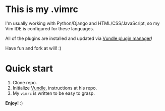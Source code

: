 # This is my .vimrc

I'm usually working with Python/Django and HTML/CSS/JavaScript, so my Vim IDE is configured for these languages.

All of the plugins are installed and updated via [Vundle plugin manager](http://github.com/gmarik/vundle)!

Have fun and fork at will! :)

# Quick start

1. Clone repo.
2. Initialize [Vundle](https://github.com/gmarik/vundle/blob/master/README.md), instructions at his repo.
3. My `vimrc` is written to be easy to grasp.

**Enjoy!** :)
